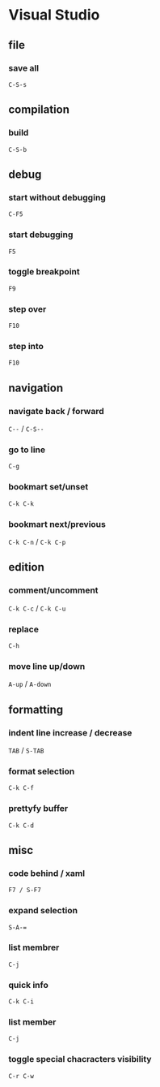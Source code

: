 # Visual Studio

## file 

### save all
`C-S-s`

## compilation

### build
`C-S-b`

## debug

### start without debugging
`C-F5`

### start debugging
`F5`

### toggle breakpoint
`F9`

### step over
`F10`

### step into
`F10`

## navigation

### navigate back / forward
`C--` / `C-S--`

### go to line
`C-g`

### bookmart set/unset
`C-k C-k`

### bookmart next/previous
`C-k C-n` / `C-k C-p`

## edition

### comment/uncomment
`C-k C-c` / `C-k C-u`

### replace
`C-h`

### move line up/down
`A-up` / `A-down`

## formatting

### indent line increase / decrease
`TAB` / `S-TAB`

### format selection
`C-k C-f`

### prettyfy buffer
`C-k C-d`

## misc

### code behind / xaml
`F7 / S-F7`

### expand selection
`S-A-=`

### list membrer
`C-j`

### quick info
`C-k C-i`

### list member
`C-j`

### toggle special chacracters visibility
`C-r C-w`

